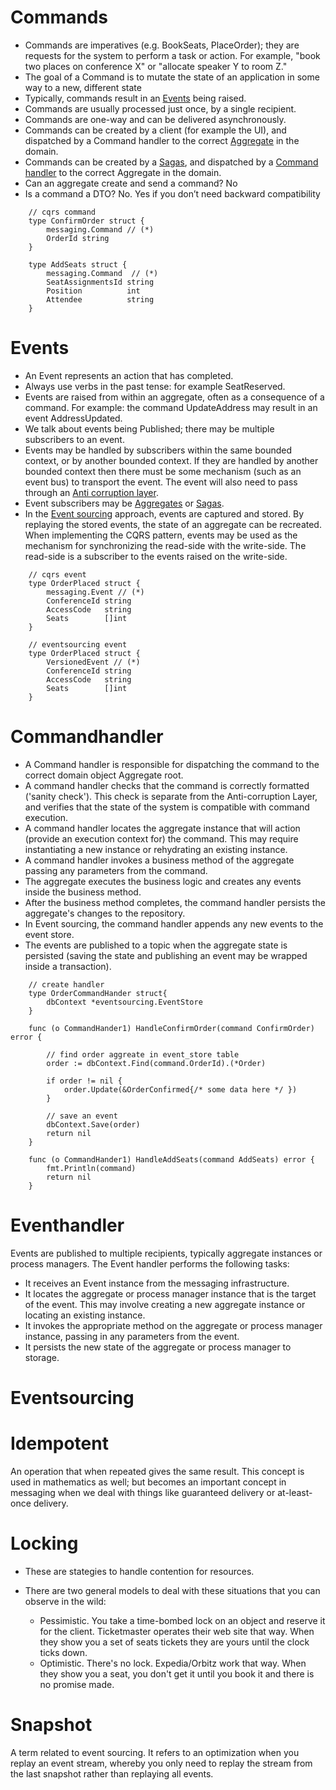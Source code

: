 

# Commands
- Commands are imperatives (e.g. BookSeats, PlaceOrder); they are requests for the system to perform a task or action. For example, "book two places on conference X" or "allocate speaker Y to room Z."
- The goal of a Command is to mutate the state of an application in some way to a new, different state
- Typically, commands result in an [Events](#Events) being raised.
- Commands are usually processed just once, by a single recipient.
- Commands are one-way and can be delivered asynchronously.
- Commands can be created by a client (for example the UI), and dispatched by a Command handler to the correct [Aggregate](#Aggregate) in the domain.
- Commands can be created by a [Sagas](#Sagas), and dispatched by a [Command handler](#Commandhandler) to the correct Aggregate in the domain.
- Can an aggregate create and send a command? No
- Is a command a DTO? No. Yes if you don’t need backward compatibility
```golang
    // cqrs command
    type ConfirmOrder struct {        
        messaging.Command // (*)
        OrderId string
    }

    type AddSeats struct {
        messaging.Command  // (*)
        SeatAssignmentsId string
        Position          int
        Attendee          string
    }
```
# Events
- An Event represents an action that has completed.
- Always use verbs in the past tense: for example SeatReserved.
- Events are raised from within an aggregate, often as a consequence of a command. For example: the command UpdateAddress may result in an event AddressUpdated.
- We talk about events being Published; there may be multiple subscribers to an event.
- Events may be handled by subscribers within the same bounded context, or by another bounded context. If they are handled by another bounded context then there must be some mechanism (such as an event bus) to transport the event. The event will also need to pass through an [Anti corruption layer]().
- Event subscribers may be [Aggregates](#Aggregates) or [Sagas](#Sagas).
- In the [Event sourcing](#Eventsourcing) approach, events are captured and stored. By replaying the stored events, the state of an aggregate can be recreated.
When implementing the CQRS pattern, events may be used as the mechanism for synchronizing the read-side with the write-side. The read-side is a subscriber to the events raised on the write-side.

```golang
    // cqrs event
    type OrderPlaced struct {
        messaging.Event // (*)
        ConferenceId string
	    AccessCode   string
	    Seats        []int
    }

    // eventsourcing event
    type OrderPlaced struct {
	    VersionedEvent // (*)
	    ConferenceId string
	    AccessCode   string
	    Seats        []int
    }
```
# Commandhandler

- A Command handler is responsible for dispatching the command to the correct domain object Aggregate root.
- A command handler checks that the command is correctly formatted ('sanity check'). This check is separate from the Anti-corruption Layer, and verifies that the state of the system is compatible with command execution.
- A command handler locates the aggregate instance that will action (provide an execution context for) the command. This may require instantiating a new instance or rehydrating an existing instance.
- A command handler invokes a business method of the aggregate passing any parameters from the command.
- The aggregate executes the business logic and creates any events inside the business method.
- After the business method completes, the command handler persists the aggregate's changes to the repository.
- In Event sourcing, the command handler appends any new events to the event store.
- The events are published to a topic when the aggregate state is persisted (saving the state and publishing an event may be wrapped inside a transaction).

```golang
    // create handler 
    type OrderCommandHander struct{
        dbContext *eventsourcing.EventStore
    }
    
    func (o CommandHander1) HandleConfirmOrder(command ConfirmOrder) error {

        // find order aggreate in event_store table
        order := dbContext.Find(command.OrderId).(*Order)

        if order != nil {
            order.Update(&OrderConfirmed{/* some data here */ })
        }

        // save an event
	    dbContext.Save(order)
	    return nil
    }

    func (o CommandHander1) HandleAddSeats(command AddSeats) error {
	    fmt.Println(command)
	    return nil
    }

```

# Eventhandler

Events are published to multiple recipients, typically aggregate instances or process managers. The Event handler performs the following tasks:
- It receives an Event instance from the messaging infrastructure.
- It locates the aggregate or process manager instance that is the target of the event. This may involve creating a new aggregate instance or locating an existing instance.
- It invokes the appropriate method on the aggregate or process manager instance, passing in any parameters from the event.
- It persists the new state of the aggregate or process manager to storage.

# Eventsourcing

# Idempotent
An operation that when repeated gives the same result. This concept is used in mathematics as well; but becomes an important concept in messaging when we deal with things like guaranteed delivery or at-least-once delivery.

# Locking
- These are stategies to handle contention for resources.
- There are two general models to deal with these situations that you can observe in the wild:

    - Pessimistic. You take a time-bombed lock on an object and reserve it for the client. Ticketmaster operates their web site that way. When they show you a set of seats tickets they are yours until the clock ticks down.
    - Optimistic. There's no lock. Expedia/Orbitz work that way. When they show you a seat, you don't get it until you book it and there is no promise made.

# Snapshot
A term related to event sourcing. It refers to an optimization when you replay an event stream, whereby you only need to replay the stream from the last snapshot rather than replaying all events.

